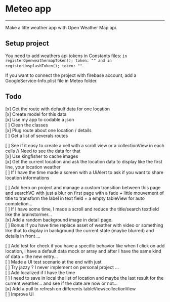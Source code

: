
# Meteo app
------------

Make a litte weather app with Open Weather Map api.

Setup project
-------

You need to add weathers api tokens in Constants files: `in registerOpenweathermapToken(); token: "" and in registerUnsplashToken(); token: ""`.

If you want to connect the project with firebase account, add a GoogleService-Info.plist file in Meteo folder.

Todo
-------

[x] Get the route with default data for one location  
[x] Create model for this data  
[x] Use my app to codable a json   
[ ] Clean the classes  
[x] Plug route about one location / details  
[ ] Get a list of severals routes  

[ ] See if it easy to create a cell with a scroll view or a collectionView in each cells // Need to see the data for that  
[x] Use kingfisher to cache images  
[x] Get the current location and ask the location data to display like the first line, your location weather  
[ ] If I have the time made a screen with a UiAlert to ask if you want to share location informations  


[ ] Add hero on project and manage a custom transition between this page and searchVC with just a blur on first page with a fade + little mouvement of title to transform the label in text field + a empty tableView for auto completion...  
[ ] If I have some time, I made a scroll and reduce the title/search textfield like the brainstormer...  
[x] Add a random background image in detail page.  
[ ] Bonus If you have time replace asset of weather with video or something like that to display in background the current state (maybe blurred) and details in front ...  


[ ] Add test for check if you have a specific behavior like when I click on add location, I have a default data mock or array and after I have the same kind of data + the new entry...  
[ ] Made a UI test scenario at the end with just  
[ ] Try jazzy ? I never implement on personal project ...  
[ ] Add localized if I have the time  
[ ] I need to save in local the list of location and maybe the last result for the current weather... and see if the date are now or not...  
[x] Add a pull to refresh on differents tableView/collectionView  
[ ] Improve UI  


